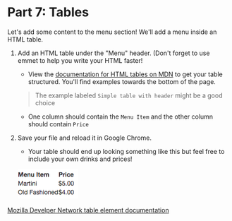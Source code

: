 # Part 7: Tables

Let's add some content to the menu section!  We'll add a menu inside an HTML table. 

1. Add an HTML table under the "Menu" header. (Don't forget to use emmet to help you write your HTML faster! 
    * View the [documentation for HTML tables on MDN](https://developer.mozilla.org/en-US/docs/Web/HTML/Element/table) to get your table structured. You'll find examples towards the bottom of the page.
    >The example labeled `Simple table with header` might be a good choice
    
    * One column should contain the `Menu Item` and the other column should contain `Price`
    
2. Save your file and reload it in Google Chrome.

    * Your table should end up looking something like this but feel free to include your own drinks and prices!
    
    ![](/assets/table.png)


[Mozilla Develper Network table element documentation](https://developer.mozilla.org/en-US/docs/Web/HTML/Element/table
)
